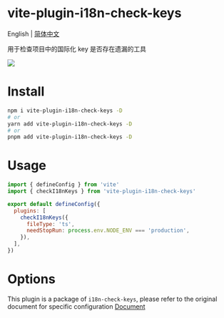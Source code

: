 # vite-plugin-i18n-check-keys

English | [简体中文](./README.zh_CN.md)

用于检查项目中的国际化 key 是否存在遗漏的工具

![](http://qiniuyun.hmydgz.top/doc/img/i18n-check-keys-img1.png)

# Install
```bash
npm i vite-plugin-i18n-check-keys -D
# or
yarn add vite-plugin-i18n-check-keys -D
# or
pnpm add vite-plugin-i18n-check-keys -D
```

# Usage
```js
import { defineConfig } from 'vite'
import { checkI18nKeys } from 'vite-plugin-i18n-check-keys'

export default defineConfig({
  plugins: [
    checkI18nKeys({
      fileType: 'ts',
      needStopRun: process.env.NODE_ENV === 'production',
    }),
  ],
})
```

# Options

This plugin is a package of `i18n-check-keys`, please refer to the original document for specific configuration
[Document](https://github.com/heimeiyaodagongzai/i18n-check-keys#options)